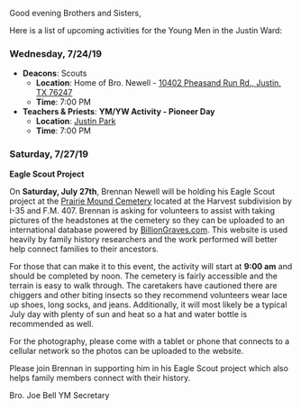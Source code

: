 Good evening Brothers and Sisters,

Here is a list of upcoming activities for the Young Men in the Justin Ward:


### Wednesday, 7/24/19
- **Deacons**: Scouts
	- **Location**: Home of Bro. Newell - [10402 Pheasand Run Rd., Justin, TX 76247](https://goo.gl/maps/qTW65qAKBHDyWAu66)
	- **Time**: 7:00 PM
- **Teachers & Priests**: **YM/YW Activity - Pioneer Day**
	- **Location**: [Justin Park](https://goo.gl/maps/3UfinzZg6gScspnL8)
	- **Time**: 7:00 PM


### Saturday, 7/27/19

**Eagle Scout Project**

On **Saturday, July 27th**, Brennan Newell will be holding his Eagle Scout project at the [Prairie Mound Cemetery](https://goo.gl/maps/voi5FaAbha5pocLJ8) located at the Harvest subdivision by I-35 and F.M. 407.  Brennan is asking for volunteers to assist with taking pictures of the headstones at the cemetery so they can be uploaded to an international database powered by [BillionGraves.com](http://BillionGraves.com).  This website is used heavily by family history researchers and the work performed will better help connect families to their ancestors.

For those that can make it to this event, the activity will start at **9:00 am** and should be completed by noon.  The cemetery is fairly accessible and the terrain is easy to walk through.  The caretakers have cautioned there are chiggers and other biting insects so they recommend volunteers wear lace up shoes, long socks, and jeans.  Additionally, it will most likely be a typical July day with plenty of sun and heat so a hat and water bottle is recommended as well.

For the photography, please come with a tablet or phone that connects to a cellular network so the photos can be uploaded to the website.

Please join Brennan in supporting him in his Eagle Scout project which also helps family members connect with their history.


Bro. Joe Bell
YM Secretary
